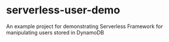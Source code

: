 # serverless-user-demo
An example project for demonstrating Serverless Framework for manipulating users stored in DynamoDB
